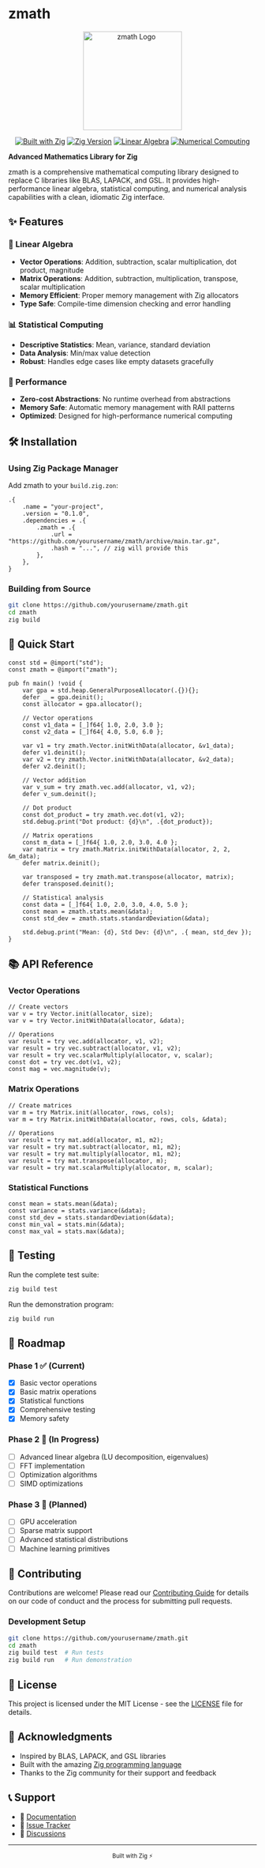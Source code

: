 # zmath

<div align="center">
  <img src="assets/icons/zmath.png" alt="zmath Logo" width="200" height="200">

  [![Built with Zig](https://img.shields.io/badge/Built%20with-Zig-yellow?style=for-the-badge&logo=zig)](https://ziglang.org/)
  [![Zig Version](https://img.shields.io/badge/Zig-0.16.0--dev-orange?style=for-the-badge&logo=zig)](https://ziglang.org/)
  [![Linear Algebra](https://img.shields.io/badge/Linear-Algebra-blue?style=for-the-badge&logo=matrix)](https://en.wikipedia.org/wiki/Linear_algebra)
  [![Numerical Computing](https://img.shields.io/badge/Numerical-Computing-green?style=for-the-badge&logo=calculator)](https://en.wikipedia.org/wiki/Numerical_analysis)
</div>

**Advanced Mathematics Library for Zig**

zmath is a comprehensive mathematical computing library designed to replace C libraries like BLAS, LAPACK, and GSL. It provides high-performance linear algebra, statistical computing, and numerical analysis capabilities with a clean, idiomatic Zig interface.

## ✨ Features

### 🔢 Linear Algebra
- **Vector Operations**: Addition, subtraction, scalar multiplication, dot product, magnitude
- **Matrix Operations**: Addition, subtraction, multiplication, transpose, scalar multiplication
- **Memory Efficient**: Proper memory management with Zig allocators
- **Type Safe**: Compile-time dimension checking and error handling

### 📊 Statistical Computing
- **Descriptive Statistics**: Mean, variance, standard deviation
- **Data Analysis**: Min/max value detection
- **Robust**: Handles edge cases like empty datasets gracefully

### 🚀 Performance
- **Zero-cost Abstractions**: No runtime overhead from abstractions
- **Memory Safe**: Automatic memory management with RAII patterns
- **Optimized**: Designed for high-performance numerical computing

## 🛠️ Installation

### Using Zig Package Manager

Add zmath to your `build.zig.zon`:

```zig
.{
    .name = "your-project",
    .version = "0.1.0",
    .dependencies = .{
        .zmath = .{
            .url = "https://github.com/yourusername/zmath/archive/main.tar.gz",
            .hash = "...", // zig will provide this
        },
    },
}
```

### Building from Source

```bash
git clone https://github.com/yourusername/zmath.git
cd zmath
zig build
```

## 📖 Quick Start

```zig
const std = @import("std");
const zmath = @import("zmath");

pub fn main() !void {
    var gpa = std.heap.GeneralPurposeAllocator(.{}){};
    defer _ = gpa.deinit();
    const allocator = gpa.allocator();

    // Vector operations
    const v1_data = [_]f64{ 1.0, 2.0, 3.0 };
    const v2_data = [_]f64{ 4.0, 5.0, 6.0 };

    var v1 = try zmath.Vector.initWithData(allocator, &v1_data);
    defer v1.deinit();
    var v2 = try zmath.Vector.initWithData(allocator, &v2_data);
    defer v2.deinit();

    // Vector addition
    var v_sum = try zmath.vec.add(allocator, v1, v2);
    defer v_sum.deinit();

    // Dot product
    const dot_product = try zmath.vec.dot(v1, v2);
    std.debug.print("Dot product: {d}\n", .{dot_product});

    // Matrix operations
    const m_data = [_]f64{ 1.0, 2.0, 3.0, 4.0 };
    var matrix = try zmath.Matrix.initWithData(allocator, 2, 2, &m_data);
    defer matrix.deinit();

    var transposed = try zmath.mat.transpose(allocator, matrix);
    defer transposed.deinit();

    // Statistical analysis
    const data = [_]f64{ 1.0, 2.0, 3.0, 4.0, 5.0 };
    const mean = zmath.stats.mean(&data);
    const std_dev = zmath.stats.standardDeviation(&data);

    std.debug.print("Mean: {d}, Std Dev: {d}\n", .{ mean, std_dev });
}
```

## 📚 API Reference

### Vector Operations

```zig
// Create vectors
var v = try Vector.init(allocator, size);
var v = try Vector.initWithData(allocator, &data);

// Operations
var result = try vec.add(allocator, v1, v2);
var result = try vec.subtract(allocator, v1, v2);
var result = try vec.scalarMultiply(allocator, v, scalar);
const dot = try vec.dot(v1, v2);
const mag = vec.magnitude(v);
```

### Matrix Operations

```zig
// Create matrices
var m = try Matrix.init(allocator, rows, cols);
var m = try Matrix.initWithData(allocator, rows, cols, &data);

// Operations
var result = try mat.add(allocator, m1, m2);
var result = try mat.subtract(allocator, m1, m2);
var result = try mat.multiply(allocator, m1, m2);
var result = try mat.transpose(allocator, m);
var result = try mat.scalarMultiply(allocator, m, scalar);
```

### Statistical Functions

```zig
const mean = stats.mean(&data);
const variance = stats.variance(&data);
const std_dev = stats.standardDeviation(&data);
const min_val = stats.min(&data);
const max_val = stats.max(&data);
```

## 🧪 Testing

Run the complete test suite:

```bash
zig build test
```

Run the demonstration program:

```bash
zig build run
```

## 🎯 Roadmap

### Phase 1 ✅ (Current)
- [x] Basic vector operations
- [x] Basic matrix operations
- [x] Statistical functions
- [x] Comprehensive testing
- [x] Memory safety

### Phase 2 🚧 (In Progress)
- [ ] Advanced linear algebra (LU decomposition, eigenvalues)
- [ ] FFT implementation
- [ ] Optimization algorithms
- [ ] SIMD optimizations

### Phase 3 🔮 (Planned)
- [ ] GPU acceleration
- [ ] Sparse matrix support
- [ ] Advanced statistical distributions
- [ ] Machine learning primitives

## 🤝 Contributing

Contributions are welcome! Please read our [Contributing Guide](CONTRIBUTING.md) for details on our code of conduct and the process for submitting pull requests.

### Development Setup

```bash
git clone https://github.com/yourusername/zmath.git
cd zmath
zig build test  # Run tests
zig build run   # Run demonstration
```

## 📄 License

This project is licensed under the MIT License - see the [LICENSE](LICENSE) file for details.

## 🙏 Acknowledgments

- Inspired by BLAS, LAPACK, and GSL libraries
- Built with the amazing [Zig programming language](https://ziglang.org/)
- Thanks to the Zig community for their support and feedback

## 📞 Support

- 📖 [Documentation](https://github.com/yourusername/zmath/wiki)
- 🐛 [Issue Tracker](https://github.com/yourusername/zmath/issues)
- 💬 [Discussions](https://github.com/yourusername/zmath/discussions)

---

<div align="center">
  <sub>Built with Zig ⚡</sub>
</div>
